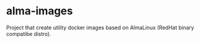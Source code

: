 # alma-images
Project that create utility docker images based on AlmaLinux (RedHat binary compatibe distro).

